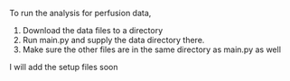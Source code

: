 To run the analysis for perfusion data,

1. Download the data files to a directory 
2. Run main.py and supply the data directory there. 
3. Make sure the other files are in the same directory as main.py as well

I will add the setup files soon